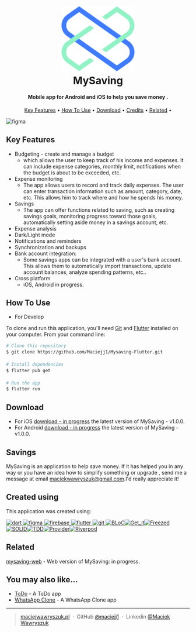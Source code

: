 
<h1 align="center">
  <br>
  <a href=""><img src="assets/images/logos/logo.svg" alt="Markdownify" width="200"></a>
  <br>
  MySaving
  <br>
</h1>

<h4 align="center">Mobile app for Android and iOS to help you save money 
<!-- <a href="http://electron.atom.io" target="_blank">Electron</a> -->
.</h4>

<!-- <p align="center">
  <a href="https://badge.fury.io/js/electron-markdownify">
    <img src="https://badge.fury.io/js/electron-markdownify.svg"
         alt="Gitter">
  </a>
  <a href="https://gitter.im/amitmerchant1990/electron-markdownify"><img src="https://badges.gitter.im/amitmerchant1990/electron-markdownify.svg"></a>
  <a href="https://saythanks.io/to/bullredeyes@gmail.com">
      <img src="https://img.shields.io/badge/SayThanks.io-%E2%98%BC-1EAEDB.svg">
  </a>
  <a href="https://www.paypal.me/AmitMerchant">
    <img src="https://img.shields.io/badge/$-donate-ff69b4.svg?maxAge=2592000&amp;style=flat">
  </a>
</p> -->

<p align="center">
  <a href="#key-features">Key Features</a> •
  <a href="#how-to-use">How To Use</a> •
  <a href="#download">Download</a> •
  <a href="#credits">Credits</a> •
  <a href="#related">Related</a> •
</p>

<img src="assets/images/socials/social.png" alt="figma"/>

## Key Features

* Budgeting - create and manage a budget
  - which allows the user to keep track of his income and expenses. It can include expense categories, monthly limit, notifications when the budget is about to be exceeded, etc.
* Expense monitoring
  - The app allows users to record and track daily expenses. The user can enter transaction information such as amount, category, date, etc. This allows him to track where and how he spends his money.
* Savings
  - The app can offer functions related to saving, such as creating savings goals, monitoring progress toward those goals, automatically setting aside money in a savings account, etc.
* Expense analysis
* Dark/Light mode
* Notifications and reminders
* Synchronization and backups
* Bank account integration:
  - Some savings apps can be integrated with a user's bank account. This allows them to automatically import transactions, update account balances, analyze spending patterns, etc..
* Cross platform
  - iOS, Android in progress.

## How To Use
* For Develop

To clone and run this application, you'll need [Git](https://git-scm.com) and [Flutter](https://docs.flutter.dev/get-started/install) installed on your computer. From your command line:

```bash
# Clone this repository
$ git clone https://github.com/Maciejj1/Mysaving-Flutter.git

# Install dependencies
$ flutter pub get

# Run the app
$ flutter run
```

## Download

- For iOS [download - in progress]() the latest version of MySaving - v1.0.0.
- For Android [download - in progress]() the latest version of MySaving - v1.0.0.

## Savings

MySaving is an application to help save money. If it has helped you in any way or you have an idea how to simplify something or upgrade , send me a message at email <maciekwawryszuk@gmail.com>.I'd really appreciate it!

## Created using

This application was created using:

<p align="left"> <a href="https://dart.dev" target="_blank" rel="noreferrer"> <img src="https://www.vectorlogo.zone/logos/dartlang/dartlang-icon.svg" alt="dart" width="40" height="40"/> </a> <a href="https://www.figma.com/" target="_blank" rel="noreferrer"> <img src="https://www.vectorlogo.zone/logos/figma/figma-icon.svg" alt="figma" width="40" height="40"/> </a> <a href="https://firebase.google.com/" target="_blank" rel="noreferrer"> <img src="https://www.vectorlogo.zone/logos/firebase/firebase-icon.svg" alt="firebase" width="40" height="40"/> </a> <a href="https://flutter.dev" target="_blank" rel="noreferrer"> <img src="https://www.vectorlogo.zone/logos/flutterio/flutterio-icon.svg" alt="flutter" width="40" height="40"/> </a> <a href="https://git-scm.com/" target="_blank" rel="noreferrer"> <img src="https://www.vectorlogo.zone/logos/git-scm/git-scm-icon.svg" alt="git" width="40" height="40"/> </a><a href="https://bloclibrary.dev" target="_blank" rel="noreferrer"><img src="https://plugins.jetbrains.com/files/12129/261752/icon/pluginIcon.png" alt="BLoC" width="35" height="40"></a><a href="https://pub.dev/packages/get_it" target="_blank" rel="noreferrer"><img src="https://cdn-icons-png.flaticon.com/512/2764/2764577.png" alt="Get_it" width="40" height="40"/></a><a href="https://pub.dev/packages/freezed" target="_blank" rel="noreferrer"><img src="https://cdn-icons-png.flaticon.com/512/3778/3778958.png" alt="Freezed" width="40" height="40"/></a><a href="https://en.wikipedia.org/wiki/SOLID" target="_blank" rel="noreferrer"><img src="https://i0.wp.com/i.postimg.cc/zB23GX8D/Solid-principles.png?w=1230&ssl=1" alt="SOLID" width="50" height="40"/></a><a href="https://en.wikipedia.org/wiki/Test-driven_development" target="_blank" rel="noreferrer"><img src="https://cdn-media-1.freecodecamp.org/images/6k9ojiN7VEFUUNKroUU62gZVf2pzzPnC5IbV" alt="TDD" width="40" height="40"/></a><a href="https://pub.dev/packages/provider" target="_blank" rel="noreferrer"><img src="https://zaraclaj.gallerycdn.vsassets.io/extensions/zaraclaj/flutter-provider-snippets/1.5.0/1576048382786/Microsoft.VisualStudio.Services.Icons.Default" alt="Provider" width="40" height="40"/></a><a href="https://riverpod.dev" target="_blank" rel="noreferrer"><img src="https://riverpod.dev/img/logo.png" alt="Riverpod" width="40" height="40"/></a></p>

## Related

[mysaving-web](https://github.com/Maciejj1/Mysaving-Angular) - Web version of MySaving: in progress.

## You may also like...

- [ToDo](https://github.com/Maciejj1/To-Do-App) - A ToDo app
- [WhatsApp Clone](https://github.com/Maciejj1/WhatsApp-Flutter) - A WhatsApp Clone app

---

> [maciejwawryszuk.pl](https://maciejwawryszuk.pl) &nbsp;&middot;&nbsp;
> GitHub [@maciejj1](https://github.com/Maciejj1) &nbsp;&middot;&nbsp;
> Linkedin [@Maciek Wawryszuk](https://www.linkedin.com/in/maciek-wawryszuk-484737225/)

